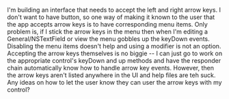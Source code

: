 I'm building an interface that needs to accept the left and right arrow keys.  I don't want to have button, so one way of making it known to the user that the app accepts arrow keys is to have corresponding menu items.  Only problem is, if I stick the arrow keys in the menu then when I'm editing a General/NSTextField or view the menu gobbles up the keyDown events.  Disabling the menu items doesn't help and using a modifier is not an option.  Accepting the arrow keys themselves is no biggie -- I can just go to work on the appropriate control's keyDown and up methods and have the responder chain automatically know how to handle arrow key events.  However, then the arrow keys aren't listed anywhere in the UI and help files are teh suck.  Any ideas on how to let the user know they can user the arrow keys with my control?